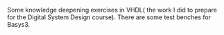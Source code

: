 Some knowledge deepening exercises in VHDL( the work I did to prepare for the Digital System Design course). There are some test benches for Basys3.